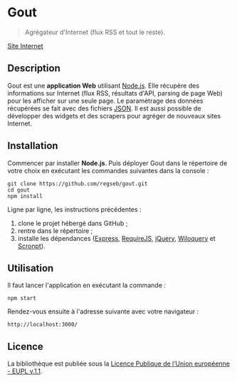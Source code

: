 # Gout

> Agrégateur d'Internet (flux RSS et tout le reste).

[Site Internet](https://regseb.github.io/gout/)

## Description

Gout est une **application Web** utilisant [Node.js](//nodejs.org/). Elle
récupère des informations sur Internet (flux RSS, résultats d'API, parsing de
page Web) pour les afficher sur une seule page. Le paramètrage des données
récupérées se fait avec des fichiers
[JSON](http://www.json.org/json-fr.html "JavaScript Object Notation"). Il est
aussi possible de développer des widgets et des scrapers pour agréger de
nouveaux sites Internet.

## Installation

Commencer par installer **Node.js**. Puis déployer Gout dans le répertoire de
votre choix en exécutant les commandes suivantes dans la console :

```shell
git clone https://github.com/regseb/gout.git
cd gout
npm install
```

Ligne par ligne, les instructions précédentes :

1. clone le projet hébergé dans GitHub ;
2. rentre dans le répertoire ;
3. installe les dépendances ([Express](http://expressjs.com),
   [RequireJS](http://requirejs.org), [jQuery](//jquery.com),
   [Wiloquery](//regseb.github.io/wiloquery/) et
   [Scronpt](//regseb.github.io/scronpt/)).

## Utilisation

Il faut lancer l'application en exécutant la commande :

```shell
npm start
```

Rendez-vous ensuite à l'adresse suivante avec votre navigateur :

    http://localhost:3000/

## Licence

La bibliothèque est publiée sous la [Licence Publique de l’Union européenne -
EUPL v.1.1](//joinup.ec.europa.eu/software/page/eupl/licence-eupl).
